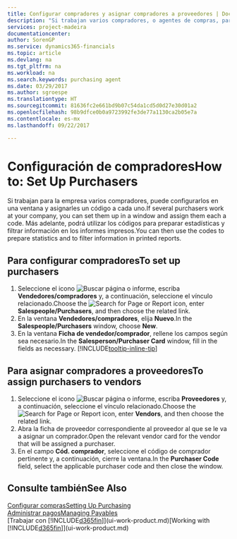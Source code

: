 ```yaml
---
title: Configurar compradores y asignar compradores a proveedores | Documentos de Microsoft
description: "Si trabajan varios compradores, o agentes de compras, para su empresa, puede organizarlos para análisis estadísticos."
services: project-madeira
documentationcenter: 
author: SorenGP
ms.service: dynamics365-financials
ms.topic: article
ms.devlang: na
ms.tgt_pltfrm: na
ms.workload: na
ms.search.keywords: purchasing agent
ms.date: 03/29/2017
ms.author: sgroespe
ms.translationtype: HT
ms.sourcegitcommit: 81636fc2e661bd9b07c54da1cd5d0d27e30d01a2
ms.openlocfilehash: 98b9dfce0b0a9723992fe3de77a1130ca2b05e7a
ms.contentlocale: es-mx
ms.lasthandoff: 09/22/2017

---
```

# <a name="how-to-set-up-purchasers"></a><span data-ttu-id="e2afa-103">Configuración de compradores</span><span class="sxs-lookup"><span data-stu-id="e2afa-103">How to: Set Up Purchasers</span></span>
<span data-ttu-id="e2afa-104">Si trabajan para la empresa varios compradores, puede configurarlos en una ventana y asignarles un código a cada uno.</span><span class="sxs-lookup"><span data-stu-id="e2afa-104">If several purchasers work at your company, you can set them up in a window and assign them each a code.</span></span> <span data-ttu-id="e2afa-105">Más adelante, podrá utilizar los códigos para preparar estadísticas y filtrar información en los informes impresos.</span><span class="sxs-lookup"><span data-stu-id="e2afa-105">You can then use the codes to prepare statistics and to filter information in printed reports.</span></span>

## <a name="to-set-up-purchasers"></a><span data-ttu-id="e2afa-106">Para configurar compradores</span><span class="sxs-lookup"><span data-stu-id="e2afa-106">To set up purchasers</span></span>
1. <span data-ttu-id="e2afa-107">Seleccione el icono ![Buscar página o informe](media/ui-search/search_small.png "icono Buscar página o informe"), escriba **Vendedores/compradores** y, a continuación, seleccione el vínculo relacionado.</span><span class="sxs-lookup"><span data-stu-id="e2afa-107">Choose the ![Search for Page or Report](media/ui-search/search_small.png "Search for Page or Report icon") icon, enter **Salespeople/Purchasers**, and then choose the related link.</span></span>
2. <span data-ttu-id="e2afa-108">En la ventana **Vendedores/compradores**, elija **Nuevo**.</span><span class="sxs-lookup"><span data-stu-id="e2afa-108">In the **Salespeople/Purchasers** window, choose **New**.</span></span>
3. <span data-ttu-id="e2afa-109">En la ventana **Ficha de vendedor/comprador**, rellene los campos según sea necesario.</span><span class="sxs-lookup"><span data-stu-id="e2afa-109">In the **Salesperson/Purchaser Card** window, fill in the fields as necessary.</span></span> [!INCLUDE[tooltip-inline-tip](includes/tooltip-inline-tip_md.md)]

## <a name="to-assign-purchasers-to-vendors"></a><span data-ttu-id="e2afa-110">Para asignar compradores a proveedores</span><span class="sxs-lookup"><span data-stu-id="e2afa-110">To assign purchasers to vendors</span></span>
1. <span data-ttu-id="e2afa-111">Seleccione el icono ![Buscar página o informe](media/ui-search/search_small.png "icono Buscar página o informe"), escriba **Proveedores** y, a continuación, seleccione el vínculo relacionado.</span><span class="sxs-lookup"><span data-stu-id="e2afa-111">Choose the ![Search for Page or Report](media/ui-search/search_small.png "Search for Page or Report icon") icon, enter **Vendors**, and then choose the related link.</span></span>
2. <span data-ttu-id="e2afa-112">Abra la ficha de proveedor correspondiente al proveedor al que se le va a asignar un comprador.</span><span class="sxs-lookup"><span data-stu-id="e2afa-112">Open the relevant vendor card for the vendor that will be assigned a purchaser.</span></span>
3. <span data-ttu-id="e2afa-113">En el campo **Cód. comprador**, seleccione el código de comprador pertinente y, a continuación, cierre la ventana.</span><span class="sxs-lookup"><span data-stu-id="e2afa-113">In the **Purchaser Code** field, select the applicable purchaser code and then close the window.</span></span>

## <a name="see-also"></a><span data-ttu-id="e2afa-114">Consulte también</span><span class="sxs-lookup"><span data-stu-id="e2afa-114">See Also</span></span>
[<span data-ttu-id="e2afa-115">Configurar compras</span><span class="sxs-lookup"><span data-stu-id="e2afa-115">Setting Up Purchasing</span></span>](purchasing-setup-purchasing.md)  
[<span data-ttu-id="e2afa-116">Administrar pagos</span><span class="sxs-lookup"><span data-stu-id="e2afa-116">Managing Payables</span></span>](payables-manage-payables.md)  
<span data-ttu-id="e2afa-117">[Trabajar con [!INCLUDE[d365fin](includes/d365fin_md.md)]](ui-work-product.md)</span><span class="sxs-lookup"><span data-stu-id="e2afa-117">[Working with [!INCLUDE[d365fin](includes/d365fin_md.md)]](ui-work-product.md)</span></span>

